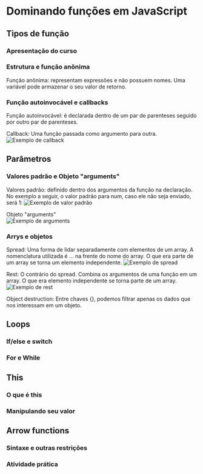 # Dominando funções em JavaScript
## Tipos de função
### Apresentação do curso
### Estrutura e função anônima
Função anônima: representam expressões e não possuem nomes. Uma variável pode armazenar o seu valor de retorno.  

### Função autoinvocável e callbacks
Função autoinvocável: é declarada dentro de um par de parenteses seguido por outro par de parenteses.  

Callback: Uma função passada como argumento para outra.  
![Exemplo de callback](/callback.png)

## Parâmetros
### Valores padrão e Objeto "arguments"
Valores padrão: definido dentro dos argumentos da função na declaração. No exemplo a seguir, o valor padrão para num, caso ele não seja enviado, será 1:
![Exemplo de valor padrão](/valorPadrao.png)


Objeto "arguments"  
![Exemplo de arguments](/arguments.png)

### Arrys e objetos
Spread: Uma forma de lidar separadamente com elementos de um array. A nomenclatura utilizada é ... na frente do nome do array. O que era parte de um array se torna um elemento independente. 
![Exemplo de spread](/spread.png)

Rest: O contrário do spread. Combina os argumentos de uma função em um array. O que era elemento independente se torna parte de um array. 
![Exemplo de rest](/rest.png)

Object destruction: Entre chaves {}, podemos filtrar apenas os dados que nos interessam em um objeto.

## Loops
### If/else e switch
### For e While

## This
### O que é this
### Manipulando seu valor

## Arrow functions
### Sintaxe e outras restrições
### Atividade prática
